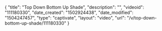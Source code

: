 {
    "title": "Top Down Bottom Up Shade",
    "description": "",
    "videoid": "111180330",
    "date_created": "1502924438",
    "date_modified": "1504247457",
    "type": "captivate",
    "layout": "video",
    "url": "\/v\/top-down-bottom-up-shade\/111180330"
}